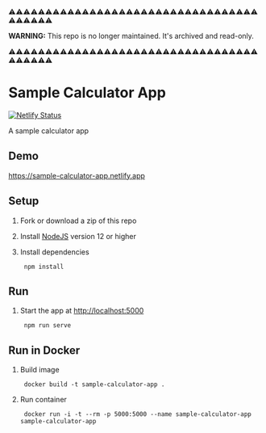 ⚠️⚠️⚠️⚠️⚠️⚠️⚠️⚠️⚠️⚠️⚠️⚠️⚠️⚠️⚠️⚠️⚠️⚠️⚠️⚠️⚠️⚠️⚠️⚠️⚠️⚠️⚠️⚠️⚠️⚠️⚠️⚠️⚠️⚠️⚠️⚠️⚠️⚠️⚠️⚠️

**WARNING:** This repo is no longer maintained. It's archived and read-only.

⚠️⚠️⚠️⚠️⚠️⚠️⚠️⚠️⚠️⚠️⚠️⚠️⚠️⚠️⚠️⚠️⚠️⚠️⚠️⚠️⚠️⚠️⚠️⚠️⚠️⚠️⚠️⚠️⚠️⚠️⚠️⚠️⚠️⚠️⚠️⚠️⚠️⚠️⚠️⚠️

# Sample Calculator App

[![Netlify Status](https://api.netlify.com/api/v1/badges/f962864a-1b92-4234-8664-23a1b7f36dd0/deploy-status)](https://app.netlify.com/sites/sample-calculator-app/deploys)

A sample calculator app

## Demo

<https://sample-calculator-app.netlify.app>

## Setup

1. Fork or download a zip of this repo
1. Install [NodeJS](https://nodejs.org/en/download/) version 12 or higher
1. Install dependencies

        npm install

## Run

1. Start the app at <http://localhost:5000>

        npm run serve

## Run in Docker

1. Build image

        docker build -t sample-calculator-app .

1. Run container

        docker run -i -t --rm -p 5000:5000 --name sample-calculator-app sample-calculator-app
